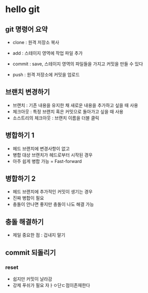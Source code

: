 # hello git

## git 명령어 요약

- clone : 원격 저장소 복사
- add : 스테이지 영역에 작업 파일 추가
- commit : save, 스테이지 영역의 파일들을 가지고 커밋을 만들 수 있다

- push : 원격 저장소에 커밋을 업로드

## 브랜치 변경하기
- 브랜치 : 기존 내용을 유지한 채 새로운 내용을 추가하고 싶을 때 사용
- 체크아웃 : 특정 브랜치 혹은 커밋으로 돌아가고 싶을 때 사용
- 소스트리의 체크아웃 : 브랜치 이름을 더블 클릭

## 병합하기 1

- 헤드 브랜치에 변경사항이 없고
- 병합 대상 브랜치가 헤드로부터 시작된 경우
- 아주 쉽게 병합 가능 = Fast-forward

## 병합하기 2
- 헤드 브랜치에 추가적인 커밋이 생기는 경우
- 진짜 병합이 필요
- 충돌이 안나면 좋지만 충돌이 나도 해결 가능

## 충돌 해결하기
- 제일 중요한 점 : 겁내지 말기

## commit 되돌리기
### reset
- 쉽지만 커밋이 날라감
- 강제 푸쉬가 필요
자ㅏㅇ단ㄷ점이존재한다
